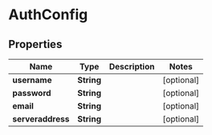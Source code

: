 
# AuthConfig

## Properties
Name | Type | Description | Notes
------------ | ------------- | ------------- | -------------
**username** | **String** |  |  [optional]
**password** | **String** |  |  [optional]
**email** | **String** |  |  [optional]
**serveraddress** | **String** |  |  [optional]




